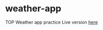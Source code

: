 # weather-app
TOP Weather app practice
Live version [here](https://laulujan.github.io/weather-app/)

